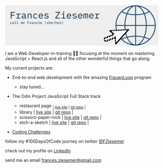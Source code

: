 ![](Frannie-Z.png)
<!--![](Frances-Ziesemer.png)
<!--
**frannieziesemer/frannieziesemer** is a ✨ _special_ ✨ repository because its `README.md` (this file) appears on your GitHub profile.-->

I am a Web Developer-in-training 🏋‍♂️️ focusing at the moment on mastering JavaScript + React.js and all of the other wonderful things that go along. 


My current projects are:
- End-to-end web development with the amazing [FrauenLoop](https://www.frauenloop.org/) program
  - stay tuned...
  
- The Odin Project JavaScript Full Stack track
  - restaurant page   <sub>| [live site](https://frannieziesemer.github.io/restaurant-page/) | [git repo](https://github.com/frannieziesemer/restaurant-page) | </sub>
  - library   | [live site](https://frannieziesemer.github.io/library/) | [git repo](https://github.com/frannieziesemer/library) |
  - scissors-paper-rock   | [live site](https://frannieziesemer.github.io/rock-paper-scissors/) | [git repo](https://github.com/frannieziesemer/rock-paper-scissors) |
  - etch-a-sketch   | [live site](https://frannieziesemer.github.io/etch-a-sketch/) | [git repo](https://github.com/frannieziesemer/etch-a-sketch) |


- [Coding Challenges](https://github.com/frannieziesemer/coding-challenges)





follow my #100DaysOfCode journey on twitter [@FZiesemer](https://twitter.com/FZiesemer)

check out my profile on [LinkedIn](https://www.linkedin.com/in/frannie-ziesemer/)

send me an email frances.ziesemer@gmail.com


<!--- 🔭 I’m currently working on ...
- 🌱 I’m currently learning ...
- 👯 I’m looking to collaborate on ...
- 🤔 I’m looking for help with ...
- 💬 Ask me about ...
- 📫 How to reach me: ...
- 😄 Pronouns: ...
- ⚡ Fun fact: ...
-->
